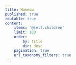 ```yaml
---
title: Навесы
published: true
routable: true
content:
    items: '@self.children'
    limit: 100
    order:
        by: title
        dir: desc
    pagination: true
    url_taxonomy_filters: true
---
```


